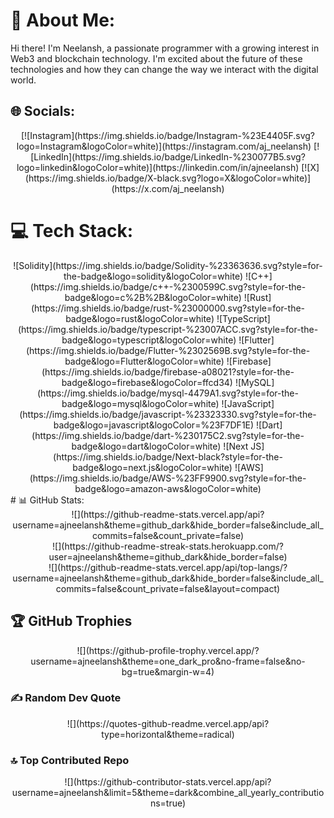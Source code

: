 # 💫 About Me:
Hi there! I'm Neelansh, a passionate programmer with a growing interest in Web3 and blockchain technology. I'm excited about the future of these technologies and how they can change the way we interact with the digital world.


## 🌐 Socials:
<Center>[![Instagram](https://img.shields.io/badge/Instagram-%23E4405F.svg?logo=Instagram&logoColor=white)](https://instagram.com/aj_neelansh) [![LinkedIn](https://img.shields.io/badge/LinkedIn-%230077B5.svg?logo=linkedin&logoColor=white)](https://linkedin.com/in/ajneelansh) [![X](https://img.shields.io/badge/X-black.svg?logo=X&logoColor=white)](https://x.com/aj_neelansh) </Center>

# 💻 Tech Stack:
<Center>![Solidity](https://img.shields.io/badge/Solidity-%23363636.svg?style=for-the-badge&logo=solidity&logoColor=white) ![C++](https://img.shields.io/badge/c++-%2300599C.svg?style=for-the-badge&logo=c%2B%2B&logoColor=white) ![Rust](https://img.shields.io/badge/rust-%23000000.svg?style=for-the-badge&logo=rust&logoColor=white) ![TypeScript](https://img.shields.io/badge/typescript-%23007ACC.svg?style=for-the-badge&logo=typescript&logoColor=white) ![Flutter](https://img.shields.io/badge/Flutter-%2302569B.svg?style=for-the-badge&logo=Flutter&logoColor=white) ![Firebase](https://img.shields.io/badge/firebase-a08021?style=for-the-badge&logo=firebase&logoColor=ffcd34) ![MySQL](https://img.shields.io/badge/mysql-4479A1.svg?style=for-the-badge&logo=mysql&logoColor=white) ![JavaScript](https://img.shields.io/badge/javascript-%23323330.svg?style=for-the-badge&logo=javascript&logoColor=%23F7DF1E) ![Dart](https://img.shields.io/badge/dart-%230175C2.svg?style=for-the-badge&logo=dart&logoColor=white) ![Next JS](https://img.shields.io/badge/Next-black?style=for-the-badge&logo=next.js&logoColor=white) ![AWS](https://img.shields.io/badge/AWS-%23FF9900.svg?style=for-the-badge&logo=amazon-aws&logoColor=white)</Center>
# 📊 GitHub Stats:
<Center>![](https://github-readme-stats.vercel.app/api?username=ajneelansh&theme=github_dark&hide_border=false&include_all_commits=false&count_private=false)<br/>
![](https://github-readme-streak-stats.herokuapp.com/?user=ajneelansh&theme=github_dark&hide_border=false)<br/>
![](https://github-readme-stats.vercel.app/api/top-langs/?username=ajneelansh&theme=github_dark&hide_border=false&include_all_commits=false&count_private=false&layout=compact)</Center>

## 🏆 GitHub Trophies
<Center>![](https://github-profile-trophy.vercel.app/?username=ajneelansh&theme=one_dark_pro&no-frame=false&no-bg=true&margin-w=4)</Center>

### ✍️ Random Dev Quote
<Center>![](https://quotes-github-readme.vercel.app/api?type=horizontal&theme=radical)</Center>

### 🔝 Top Contributed Repo
<Center>![](https://github-contributor-stats.vercel.app/api?username=ajneelansh&limit=5&theme=dark&combine_all_yearly_contributions=true)</Center>

